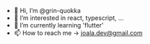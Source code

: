 - 👋 Hi, I’m @grin-quokka
- 👀 I’m interested in react, typescript, ...
- 🌱 I’m currently learning 'flutter'
- 📫 How to reach me -> joala.dev@gmail.com

<!---
grin-quokka/grin-quokka is a ✨ special ✨ repository because its `README.md` (this file) appears on your GitHub profile.
You can click the Preview link to take a look at your changes.
--->
